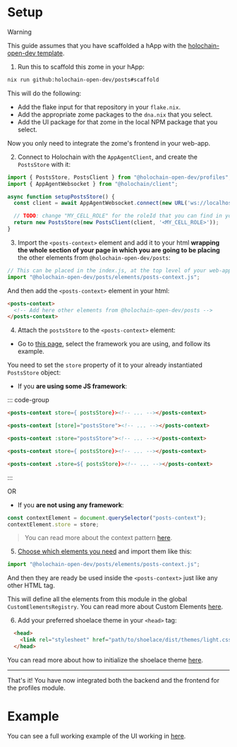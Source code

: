 # Setup

> [!WARNING]
> This guide assumes that you have scaffolded a hApp with the [holochain-open-dev template](https://github.com/holochain-open-dev/templates).

1. Run this to scaffold this zome in your hApp:

```bash
nix run github:holochain-open-dev/posts#scaffold
```

This will do the following:
  - Add the flake input for that repository in your `flake.nix`.
  - Add the appropriate zome packages to the `dna.nix` that you select.
  - Add the UI package for that zome in the local NPM package that you select.

Now you only need to integrate the zome's frontend in your web-app.

2. Connect to Holochain with the `AppAgentClient`, and create the `PostsStore` with it:

```js
import { PostsStore, PostsClient } from "@holochain-open-dev/profiles";
import { AppAgentWebsocket } from "@holochain/client";

async function setupPostsStore() {
  const client = await AppAgentWebsocket.connect(new URL('ws://localhost'), '')

  // TODO: change "MY_CELL_ROLE" for the roleId that you can find in your "happ.yaml"
  return new PostsStore(new PostsClient(client, '<MY_CELL_ROLE>'));
}
```

3. Import the `<posts-context>` element and add it to your html **wrapping the whole section of your page in which you are going to be placing** the other elements from `@holochain-open-dev/posts`:

```js
// This can be placed in the index.js, at the top level of your web-app.
import "@holochain-open-dev/posts/elements/posts-context.js";
```

And then add the `<posts-context>` element in your html:

```html
<posts-context>
  <!-- Add here other elements from @holochain-open-dev/posts -->
</posts-context>
```

4. Attach the `postsStore` to the `<posts-context>` element:

- Go to [this page](https://holochain-open-dev.github.io/reusable-modules/frontend/frameworks/), select the framework you are using, and follow its example.

You need to set the `store` property of it to your already instantiated `PostsStore` object:

- If you **are using some JS framework**:


::: code-group
```html [React]
<posts-context store={ postsStore}><!-- ... --></posts-context>
```

```html [Angular]
<posts-context [store]="postsStore"><!-- ... --></posts-context>
```

```html [Vue]
<posts-context :store="postsStore"><!-- ... --></posts-context>
```

```html [Svelte]
<posts-context store={ postsStore}><!-- ... --></posts-context>
```

```html [Lit]
<posts-context .store=${ postsStore}><!-- ... --></posts-context>
```
:::

OR

- If you **are not using any framework**:

```js
const contextElement = document.querySelector("posts-context");
contextElement.store = store;
```

> You can read more about the context pattern [here](https://holochain-open-dev.github.io/reusable-modules/frontend/using/#context).

5. [Choose which elements you need](?path=/docs/frontend-elements) and import them like this:

```js
import "@holochain-open-dev/posts/elements/posts-context.js";
```

And then they are ready be used inside the `<posts-context>` just like any other HTML tag.

This will define all the elements from this module in the global `CustomElementsRegistry`. You can read more about Custom Elements [here](https://developers.google.com/web/fundamentals/web-components/customelements).

6. Add your preferred shoelace theme in your `<head>` tag:

```html
  <head>
    <link rel="stylesheet" href="path/to/shoelace/dist/themes/light.css" />
  </head>
```

You can read more about how to initialize the shoelace theme [here](https://shoelace.style/getting-started/themes?id=activating-themes).

---

That's it! You have now integrated both the backend and the frontend for the profiles module.

# Example

You can see a full working example of the UI working in [here](https://github.com/holochain-open-dev/profiles/blob/main/ui/demo/index.html).


